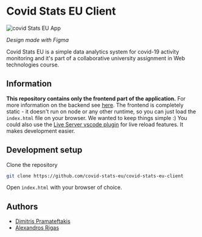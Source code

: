 # Covid Stats EU Client

![covid Stats EU App](https://user-images.githubusercontent.com/44473195/120098780-7af6e280-c140-11eb-847c-1d8ee7195882.png)

*Design made with Figma*

Covid Stats EU is a simple data analytics system for covid-19 activity monitoring and it's part of a collaborative university assignment in Web technologies course.

## Information

**This repository contains only the frontend part of the application.** For more information on the backend see [here](https://github.com/covid-stats-eu/covid-stats-eu-server). The frontend is completely static - it doesn't run on node or any other runtime, so you can just load the `index.html` file on your browser. We wanted to keep things simple :) You could also use the [Live Server vscode plugin](https://marketplace.visualstudio.com/items?itemName=ritwickdey.LiveServer) for live reload features. It makes development easier.

## Development setup

Clone the repository

```bash
git clone https://github.com/covid-stats-eu/covid-stats-eu-client
```

Open `index.html` with your browser of choice.

## Authors

- [Dimitris Pramateftakis](https://github.com/dimpram)
- [Alexandros Rigas](https://github.com/RigasAlex)

